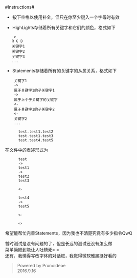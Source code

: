 #Instructions#
* 按下空格以使用补全，但只在你至少键入一个字母时有效

* HighLights存储着所有关键字和它们的颜色，格式如下<br>
``` VisualBasic
   ->  
   R G B  
   关键字1  
   关键字2  
   关键字3  
   ...  
```

* Statements存储着所有的关键字的从属关系，格式如下<br>
``` VisualBasic
    关键字1  
    ->  
    属于关键字1的子关键字1  
    ->  
    属于上个子关键字的关键字  
    <-  
    属于关键字1的子关键字2  
    <-  
    关键字2  
    ...  
```
```
      test.test1.test2
      test.test1.test3
      test.test4.test5 
```
      
在文件中的表述形式为

```
      test
      ->
      test1
      ->
      test2
      test3

      <-

      test4
      ->
      test5

      <-

      <-
```

希望能帮忙完善Statements，因为我也不清楚究竟有多少指令QwQ  

暂时测试是没有问题的了，但是长远的测试还没有怎么做  
菜单简陋到能让人吐槽死= =  
还有，我懒得写改字体的对话框，我觉得微软雅黑挺好看的  

>Powered by Prunoideae  
 2016.9.16
